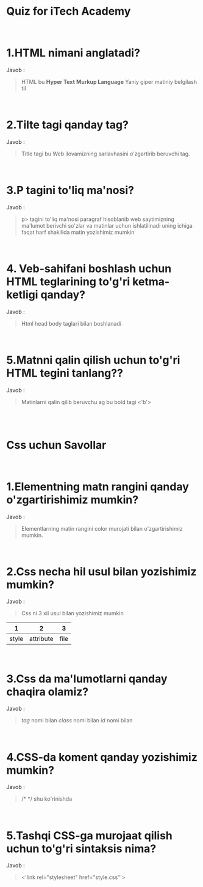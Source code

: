 # Quiz for iTech Academy
<br>

<h1>1.HTML nimani anglatadi?</h1>

Javob :
> HTML bu <b>Hyper</b><b> Text</b> <b>Murkup</b><b> Language</b> 
> Yaniy giper matiniy belgilash til

<br>
<h1>2.Tilte tagi qanday tag?</h1>

Javob :
> Title tagi bu Web ilovamizning sarlavhasini o'zgartirib beruvchi tag.
>

<br>
<h1>3.P tagini to'liq ma'nosi?</h1>

Javob :
> p> tagini to'liq ma'nosi paragraf hisoblanib web saytimizning ma'lumot berivchi so'zlar va matinlar uchun ishlatilinadi uning ichiga faqat harf shakilida matin yozishimiz mumkin
>
<br>
<h1>4. Veb-sahifani boshlash uchun HTML teglarining to'g'ri ketma-ketligi qanday?</h1>

Javob :
> Html head body taglari bilan boshlanadi 
>
<br>
<h1>5.Matnni qalin qilish uchun to'g'ri HTML tegini tanlang??</h1>

Javob :
> Matinlarni qalin qilib beruvchu ag bu bold tagi <'b'>
>

<br>
<br>

# Css uchun Savollar

<br>

<h1>1.Elementning matn rangini qanday o'zgartirishimiz mumkin?</h1>

Javob :
> Elementlarning matin rangini color murojati bilan o'zgartirishimiz mumkin.
<br>

<h1>2.Css necha hil usul bilan yozishimiz mumkin?</h1>

Javob :
> Css ni 3 xil usul bilan yozishimiz mumkin 
    
|  1    |  2  | 3 |
|  --    | -- |  --|
| style | attribute | file |
<br>

<h1>3.Css da ma'lumotlarni qanday chaqira olamiz?</h1>

Javob :
> <i>tag</i> nomi bilan
> <i>class</i> nomi bilan
> <i>id</i> nomi bilan
<br>

<h1>4.CSS-da koment qanday yozishimiz mumkin?</h1>

Javob :
> /* */  shu ko'rinishda
<br>

<h1>5.Tashqi CSS-ga murojaat qilish uchun to'g'ri sintaksis nima?</h1>

Javob :
> <'link rel="stylesheet" href="style.css"'>